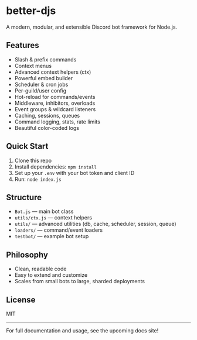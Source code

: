 # better-djs

A modern, modular, and extensible Discord bot framework for Node.js.

## Features
- Slash & prefix commands
- Context menus
- Advanced context helpers (ctx)
- Powerful embed builder
- Scheduler & cron jobs
- Per-guild/user config
- Hot-reload for commands/events
- Middleware, inhibitors, overloads
- Event groups & wildcard listeners
- Caching, sessions, queues
- Command logging, stats, rate limits
- Beautiful color-coded logs

## Quick Start
1. Clone this repo
2. Install dependencies: `npm install`
3. Set up your `.env` with your bot token and client ID
4. Run: `node index.js`

## Structure
- `Bot.js` — main bot class
- `utils/ctx.js` — context helpers
- `utils/` — advanced utilities (db, cache, scheduler, session, queue)
- `loaders/` — command/event loaders
- `testbot/` — example bot setup

## Philosophy
- Clean, readable code
- Easy to extend and customize
- Scales from small bots to large, sharded deployments

## License
MIT

---
For full documentation and usage, see the upcoming docs site!
